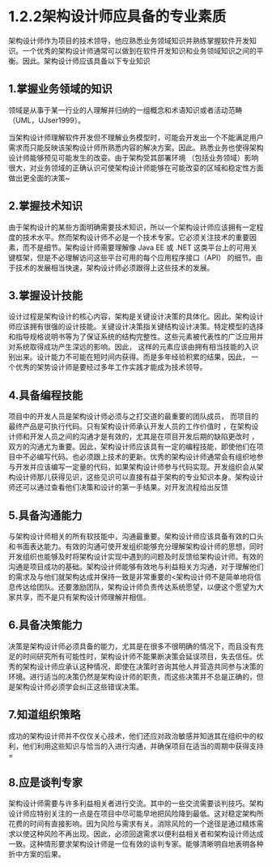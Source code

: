 # 1.2.2架构设计师应具备的专业素质

架构设计师作为项目的技术领导，他应熟悉业务领域知识并熟练掌握软件开发知识。一个优秀的架构设计师通常可以做到在软件开发知识和业务领域知识之间的平衡。因此。架构设计师应该具备以下专业知识

## 1.掌握业务领域的知识

领域是从事于某一行业的人理解并归纳的一组概念和术语知识或者活动范畴 （UML，UJser1999）。

当架构设计师理解软件开发但不理解业务模型时，可能会开发出一个不能满足用户需求而只能反映该架构设计师所熟悉内容的解决方案。因此。熟悉业务也使得架构设计师能够预见可能发生的改娈。由于架构受其部署环境 （包括业务领域）影响很大，对业务领域的正确认识可使架构设计师能够在可能改娈的区域和稳定性方面做出更全面的决策~

## 2.掌握技术知识

由于架构设计的某些方面明确需要技术知识，所以一个架构设计师应该拥有一定程度的技术水平。然而架构设计师不必是一个技术专家。它必须关注技术的重要因素，而不是细节。架构设计师需要理解像 Java EE 或 .NET 这类平台上的可用关键框架，但是不必理解访问这些平台可用的每个应用程序接口（API） 的细节。由于技术的发展相当快速，架构设计师必须跟得上这些技术的发展。

## 3.掌握设计技能

设计过程是架构设计的核心内容，架构是关键设计决策的具体化。因此。架构设计师应该拥有很强的设计技能。关键设计决策指关键结构设计决策。特定模型的选择和指导规格说明书等为了保证系统的结构完整性。这些元素被代表性的广泛应用并对系统取得成功产生深远的影响。因此，  这样的元素应该由拥有相当技能的入识别出来。设计能力不可能在短时间内获得。而是多年经验积累的结果，因此， 一个优秀的架势设计师是要经过多年工作实践才能成为技术领导。

## 4.具备编程技能

项目中的开发人员是架构设计师必须与之打交道的最重要的团队成员， 而项目的最终产品是可执行代码。只有架构设计师承认开发人员的工作价值时 ，在架构设计师和开发人员之间的沟通才是有效的，尤其是在项目开发后期的缺陷更改时 ，双方的沟通尤为重要。因此，架构设计师应该具有一定的编程技能，即使他们在项目中不必编写代码。也必须跟上技术的更新。优秀的架构设计师通常会有组织地参与开发并应该编写一定量的代码，如果架构设计师参与代码实现。开发组织会从架构设计师那儿获得见识，这些见识可以直接有益于架构的专业知识本身。架构设计师还可以通过查看他们决策和设计的第一手结果。对开发流程给出反馈

## 5.具备沟通能力

与架构设计师相关的所有软技能中，沟通最重要。架构设计师应该具备有效的口头和书面表达能力。有效的沟通可使开发组织能够充分理解架构设计师的思想，同时开发组织也能够及时将架构设计实现中遇到的问题及时反馈给架构设计师。有效的沟通是项目成功的基础。架构设计师能够有效地与利益相关方沟通，对于理解他们的需求及与他们就架构达成并保持一致是非常重要的<架构设计师不是简单地将信息传达给团队。还要激励团队，架构设计师负责传达系统愿望，以便这个愿望为大家共享，而不是只有架构设计师理解并相信。

## 6.具备决策能力

决策是架构设计师必须具备的能力，尤其是在很多不很明确的情况下，而且没有充足的时间研究所有可能性时，架构设计师不能果断决策会延误项目，失去信任。优秀的架构设计师应承认这种情况，即使在决策时咨询其他人并营造共同参与决策的环境。进行适当的决策仍然是架构设计师的职责，而这些决策并不总是正确的，但是架构设计师必须学会纠正这些错误决策。

## 7.知道组织策略

成功的架构设计师并不仅仅关心技术，他们还应对政治敏感并知逍其在组织中的权利，他们利用这些知识与恰当的入进行沟通，并确保项目在适当的周期中获得支持 =

## 8.应是谈判专家

架构设计师需要与许多利益相关者进行交流。其中的一些交流需要谈判技巧。架构设计师应特别关注的一点是在项目中尽可能早地把风险降到最低。这对稳定架构所花费的时间有直接影响。因为风险与需求有关。消除风险的一个途径是通过精炼需求以使这种风险不再出现。因此，必须回退需求以便利益相关者和架构设计师达成一致。这种情形要求架构设计师是一位有效的谈判专家。能够清晰明自地表明各种折中方案的后果。